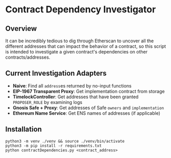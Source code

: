 # Contract Dependency Investigator

## Overview
It can be incredibly tedious to dig through Etherscan to uncover all the different addresses that can impact the behavior of a contract, so this script is intended to investigate a given contract's dependencies on other contracts/addresses.

## Current Investigation Adapters
* **Naive**: Find all `address`es returned by no-input functions
* **EIP-1967 Transparent Proxy**: Get implementation contract from storage
* **TimelockController**: Get addresses that have been granted `PROPOSER_ROLE` by examining logs
* **Gnosis Safe + Proxy**: Get addresses of Safe `owners` and `implementation`
* **Ethereum Name Service**: Get ENS names of addresses (if applicable)

## Installation
```
python3 -m venv ./venv && source ./venv/bin/activate
python3 -m pip install -r requirements.txt
python contractDependencies.py <contract_address>
```